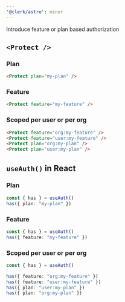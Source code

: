 ```yaml
---
'@clerk/astro': minor
---
```


Introduce feature or plan based authorization

## `<Protect />`

### Plan

```html
<Protect plan="my-plan" />
```

### Feature

```html
<Protect feature="my-feature" />
```

### Scoped per user or per org

```html
<Protect feature="org:my-feature" />
<Protect feature="user:my-feature" />
<Protect plan="org:my-plan" />
<Protect plan="user:my-plan" />
```

## `useAuth()` in React

### Plan

```ts
const { has } = useAuth()
has({ plan: "my-plan" })
```

### Feature

```ts
const { has } = useAuth()
has({ feature: "my-feature" })
```

### Scoped per user or per org

```ts
const { has } = useAuth()

has({ feature: "org:my-feature" })
has({ feature: "user:my-feature" })
has({ plan: "user:my-plan" })
has({ plan: "org:my-plan" })
```